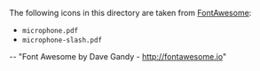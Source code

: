 The following icons in this directory are taken from [FontAwesome](http://fontawesome.io):

- `microphone.pdf`
- `microphone-slash.pdf`

-- "Font Awesome by Dave Gandy - http://fontawesome.io"
